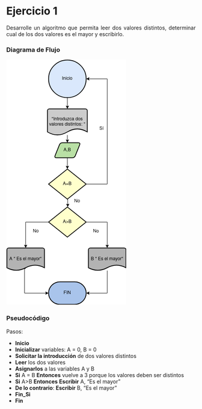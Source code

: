 <div align="justify">



# Ejercicio 1 <a name="ejercicio1"></a>
Desarrolle un algoritmo que permita leer dos valores distintos, determinar cual de los dos valores es el mayor y escribirlo.

### Diagrama de Flujo
<img src="../images/Diagrama-flujo.png"/>

### Pseudocódigo

Pasos:

- __Inicio__
- __Inicializar__ variables: A = 0, B = 0
- __Solicitar la introducción__ de dos valores distintos
- __Leer__ los dos valores
- __Asignarlos__ a las variables A y B
- __Si__ A = B __Entonces__ vuelve a 3 porque los valores deben ser distintos
- __Si__ A>B __Entonces__ __Escribir__ A, “Es el mayor”
- __De lo contrario__: __Escribir__ B, “Es el mayor”
- __Fin_Si__
- __Fin__


</div>
